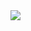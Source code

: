 <img src="https://img.shields.io/badge/TypeScript-FFCA28?style=flat-square&logo=TypeScript&logoColor=Black"/>
